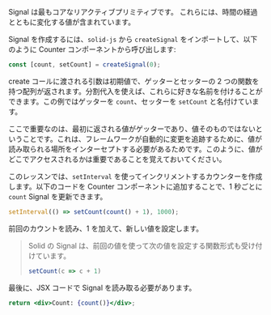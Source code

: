 Signal は最もコアなリアクティブプリミティブです。 これらには、時間の経過とともに変化する値が含まれています。

Signal を作成するには、`solid-js` から `createSignal` をインポートして、以下のように Counter コンポーネントから呼び出します:
```jsx
const [count, setCount] = createSignal(0);
```

create コールに渡される引数は初期値で、ゲッターとセッターの 2 つの関数を持つ配列が返されます。分割代入を使えば、これらに好きな名前を付けることができます。この例ではゲッターを `count`、セッターを `setCount` と名付けています。

ここで重要なのは、最初に返される値がゲッターであり、値そのものではないということです。これは、フレームワークが自動的に変更を追跡するために、値が読み取られる場所をインターセプトする必要があるためです。このように、値がどこでアクセスされるかは重要であることを覚えておいてください。

このレッスンでは、`setInterval` を使ってインクリメントするカウンターを作成します。以下のコードを Counter コンポーネントに追加することで、1 秒ごとに`count` Signal を更新できます。

```jsx
setInterval(() => setCount(count() + 1), 1000);
```

前回のカウントを読み、1 を加えて、新しい値を設定します。

> Solid の Signal は、前回の値を使って次の値を設定する関数形式も受け付けています。
> ```jsx
> setCount(c => c + 1)
> ```

最後に、JSX コードで Signal を読み取る必要があります。

```jsx
return <div>Count: {count()}</div>;
```
